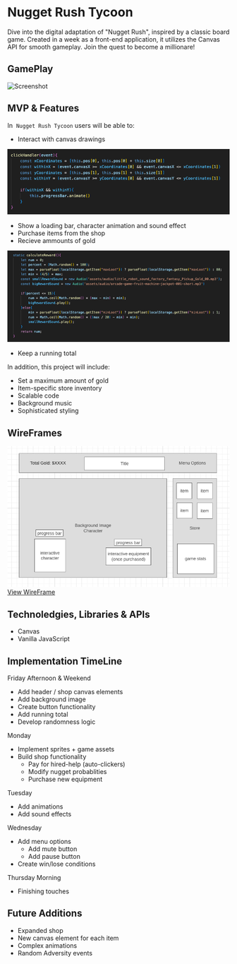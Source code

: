 # Nugget Rush Tycoon

Dive into the digital adaptation of "Nugget Rush", inspired by a classic board game. Created in a week as a front-end application, it utilizes the Canvas API for smooth gameplay. Join the quest to become a millionare!

## GamePlay

![Screenshot](assets/gameplay.gif)


## MVP & Features
In  `Nugget Rush Tycoon` users will be able to:

* Interact with canvas drawings

![](assets/canvassnippet.png)

* Show a loading bar, character animation and sound effect
* Purchase items from the shop
* Recieve ammounts of gold

![](assets/rewardsnippet.png)

* Keep a running total

In addition, this project will include:

* Set a maximum amount of gold
* Item-specific store inventory
* Scalable code
* Background music
* Sophisticated styling


## WireFrames

![](assets/wireframe.png)
[View WireFrame]

## Technoledgies, Libraries & APIs

* Canvas
* Vanilla JavaScript

## Implementation TimeLine

Friday Afternoon & Weekend
* Add header / shop canvas elements
* Add background image
* Create button functionality
* Add running total
* Develop randomness logic

Monday
* Implement sprites + game assets
* Build shop functionality
    * Pay for hired-help (auto-clickers)
    * Modify nugget probablities
    * Purchase new equipment

Tuesday
* Add animations
* Add sound effects

Wednesday
* Add menu options
    * Add mute button
    * Add pause button
* Create win/lose conditions

Thursday Morning
* Finishing touches

## Future Additions
* Expanded shop
* New canvas element for each item
* Complex animations
* Random Adversity events 


[View Wireframe]: https://wireframe.cc/foA2oU